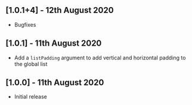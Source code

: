 ## [1.0.1+4] - 12th August 2020

* Bugfixes

## [1.0.1] - 11th August 2020

* Add a `listPadding` argument to add vertical and horizontal padding to the global list

## [1.0.0] - 11th August 2020

* Initial release